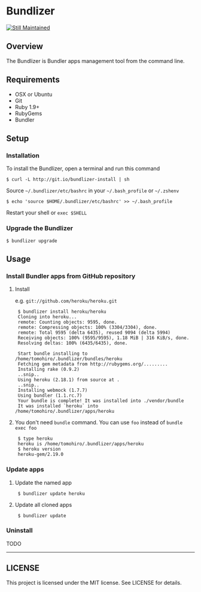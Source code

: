 Bundlizer
================================================================================

[![Still Maintained](http://stillmaintained.com/Tomohiro/bundlizer.png)](http://stillmaintained.com/Tomohiro/bundlizer)


Overview
--------------------------------------------------------------------------------

The Bundlizer is Bundler apps management tool from the command line.


Requirements
--------------------------------------------------------------------------------

- OSX or Ubuntu
- Git
- Ruby 1.9+
- RubyGems
- Bundler



Setup
--------------------------------------------------------------------------------

### Installation

To install the Bundlizer, open a terminal and run this command

    $ curl -L http://git.io/bundlizer-install | sh

Source `~/.bundlizer/etc/bashrc` in your `~/.bash_profile` or `~/.zshenv`

    $ echo 'source $HOME/.bundlizer/etc/bashrc' >> ~/.bash_profile

Restart your shell or `exec $SHELL`


### Upgrade the Bundlizer

    $ bundlizer upgrade




Usage
--------------------------------------------------------------------------------

### Install Bundler apps from GitHub repository

1. Install

    e.g. `git://github.com/heroku/heroku.git`

        $ bundlizer install heroku/heroku
        Cloning into heroku...
        remote: Counting objects: 9595, done.
        remote: Compressing objects: 100% (3304/3304), done.
        remote: Total 9595 (delta 6435), reused 9094 (delta 5994)
        Receiving objects: 100% (9595/9595), 1.18 MiB | 316 KiB/s, done.
        Resolving deltas: 100% (6435/6435), done.

        Start bundle installing to /home/tomohiro/.bundlizer/bundles/heroku
        Fetching gem metadata from http://rubygems.org/.........
        Installing rake (0.9.2)
        ..snip..
        Using heroku (2.18.1) from source at .
        ..snip..
        Installing webmock (1.7.7)
        Using bundler (1.1.rc.7)
        Your bundle is complete! It was installed into ./vendor/bundle
        It was installed `heroku` into /home/tomohiro/.bundlizer/apps/heroku

2. You don't need `bundle` command. You can use `foo` instead of `bundle exec foo`

        $ type heroku
        heroku is /home/tomohiro/.bundlizer/apps/heroku
        $ heroku version
        heroku-gem/2.19.0



### Update apps

1. Update the named app

        $ bundlizer update heroku

2. Update all cloned apps

        $ bundlizer update


### Uninstall

TODO




---

LICENSE
--------------------------------------------------------------------------------

This project is licensed under the MIT license.
See LICENSE for details.
